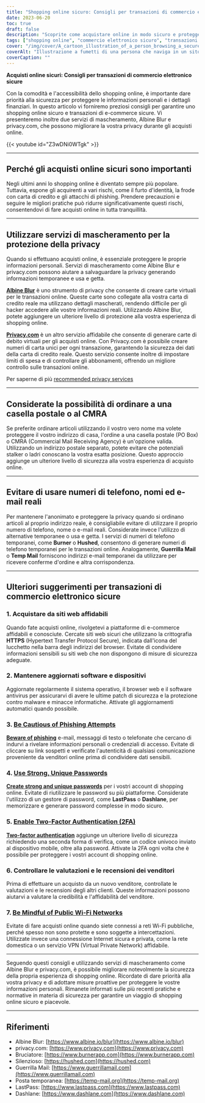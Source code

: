 ```yaml
---
title: "Shopping online sicuro: Consigli per transazioni di commercio elettronico sicure"
date: 2023-06-20
toc: true
draft: false
description: "Scoprite come acquistare online in modo sicuro e proteggere le vostre informazioni personali con questi consigli di esperti e servizi di mascheramento."
tags: ["shopping online", "commercio elettronico sicuro", "transazioni sicure", "protezione della privacy", "servizi di mascheratura", "Sfumatura di Albine", "privacy.com", "Casella postale", "CMRA", "password sicure", "autenticazione a due fattori", "prevenzione del phishing", "siti web affidabili", "aggiornamenti software", "recensioni del venditore", "Wi-Fi pubblico", "VPN", "online privacy", "prevenzione del furto d'identità", "frode con carta di credito", "Consigli per la sicurezza informatica", "protezione dei dati", "misure di sicurezza online", "numeri di telefono temporanei", "indirizzi e-mail temporanei", "venditori online affidabili", "protezione da malware", "prevenzione delle minacce informatiche", "transazioni online sicure", "sicurezza delle informazioni personali"]
cover: "/img/cover/A_cartoon_illustration_of_a_person_browsing_a_secure_online.png"
coverAlt: "Illustrazione a fumetti di una persona che naviga in un sito web di acquisti online sicuri con il simbolo del lucchetto e uno scudo sullo sfondo."
coverCaption: ""
---
```


**Acquisti online sicuri: Consigli per transazioni di commercio elettronico sicure**

Con la comodità e l'accessibilità dello shopping online, è importante dare priorità alla sicurezza per proteggere le informazioni personali e i dettagli finanziari. In questo articolo vi forniremo preziosi consigli per garantire uno shopping online sicuro e transazioni di e-commerce sicure. Vi presenteremo inoltre due servizi di mascheramento, Albine Blur e privacy.com, che possono migliorare la vostra privacy durante gli acquisti online.

{{< youtube id="Z3wDNi0WTgk" >}}

______

## Perché gli acquisti online sicuri sono importanti

Negli ultimi anni lo shopping online è diventato sempre più popolare. Tuttavia, espone gli acquirenti a vari rischi, come il furto d'identità, la frode con carta di credito e gli attacchi di phishing. Prendere precauzioni e seguire le migliori pratiche può ridurre significativamente questi rischi, consentendovi di fare acquisti online in tutta tranquillità.

______

## Utilizzare servizi di mascheramento per la protezione della privacy

Quando si effettuano acquisti online, è essenziale proteggere le proprie informazioni personali. Servizi di mascheramento come Albine Blur e privacy.com possono aiutare a salvaguardare la privacy generando informazioni temporanee e usa e getta.

[**Albine Blur**](https://dnt.abine.com/#/ref_register/pC8ZbvQtt) è uno strumento di privacy che consente di creare carte virtuali per le transazioni online. Queste carte sono collegate alla vostra carta di credito reale ma utilizzano dettagli mascherati, rendendo difficile per gli hacker accedere alle vostre informazioni reali. Utilizzando Albine Blur, potete aggiungere un ulteriore livello di protezione alla vostra esperienza di shopping online.

[**Privacy.com**](https://privacy.com/join/SU86Y) è un altro servizio affidabile che consente di generare carte di debito virtuali per gli acquisti online. Con Privacy.com è possibile creare numeri di carta unici per ogni transazione, garantendo la sicurezza dei dati della carta di credito reale. Questo servizio consente inoltre di impostare limiti di spesa e di controllare gli abbonamenti, offrendo un migliore controllo sulle transazioni online.

Per saperne di più [recommended privacy services](https://simeononsecurity.ch/recommendations/services)

______

## Considerate la possibilità di ordinare a una casella postale o al CMRA

Se preferite ordinare articoli utilizzando il vostro vero nome ma volete proteggere il vostro indirizzo di casa, l'ordine a una casella postale (PO Box) o CMRA (Commercial Mail Receiving Agency) è un'opzione valida. Utilizzando un indirizzo postale separato, potete evitare che potenziali stalker o ladri conoscano la vostra esatta posizione. Questo approccio aggiunge un ulteriore livello di sicurezza alla vostra esperienza di acquisto online.

______

## Evitare di usare numeri di telefono, nomi ed e-mail reali

Per mantenere l'anonimato e proteggere la privacy quando si ordinano articoli al proprio indirizzo reale, è consigliabile evitare di utilizzare il proprio numero di telefono, nome o e-mail reali. Considerate invece l'utilizzo di alternative temporanee o usa e getta. I servizi di numeri di telefono temporanei, come **Burner** o **Hushed**, consentono di generare numeri di telefono temporanei per le transazioni online. Analogamente, **Guerrilla Mail** o **Temp Mail** forniscono indirizzi e-mail temporanei da utilizzare per ricevere conferme d'ordine e altra corrispondenza.

______

## Ulteriori suggerimenti per transazioni di commercio elettronico sicure

### 1. Acquistare da siti web affidabili

Quando fate acquisti online, rivolgetevi a piattaforme di e-commerce affidabili e conosciute. Cercate siti web sicuri che utilizzano la crittografia **HTTPS** (Hypertext Transfer Protocol Secure), indicata dall'icona del lucchetto nella barra degli indirizzi del browser. Evitate di condividere informazioni sensibili su siti web che non dispongono di misure di sicurezza adeguate.

### 2. Mantenere aggiornati software e dispositivi

Aggiornate regolarmente il sistema operativo, il browser web e il software antivirus per assicurarvi di avere le ultime patch di sicurezza e la protezione contro malware e minacce informatiche. Attivate gli aggiornamenti automatici quando possibile.

### 3. [Be Cautious of Phishing Attempts](https://simeononsecurity.ch/articles/what-is-a-common-indicator-of-a-phishing-attempt/)

[**Beware of phishing**](https://simeononsecurity.ch/articles/what-is-a-common-indicator-of-a-phishing-attempt/) e-mail, messaggi di testo o telefonate che cercano di indurvi a rivelare informazioni personali o credenziali di accesso. Evitate di cliccare su link sospetti e verificate l'autenticità di qualsiasi comunicazione proveniente da venditori online prima di condividere dati sensibili.

### 4. [Use Strong, Unique Passwords](https://simeononsecurity.ch/articles/how-to-create-strong-passwords/)

[**Create strong and unique passwords**](https://simeononsecurity.ch/articles/how-to-create-strong-passwords/) per i vostri account di shopping online. Evitate di riutilizzare le password su più piattaforme. Considerate l'utilizzo di un gestore di password, come **LastPass** o **Dashlane**, per memorizzare e generare password complesse in modo sicuro.

### 5. [Enable Two-Factor Authentication (2FA)](https://simeononsecurity.ch/articles/what-are-the-diferent-kinds-of-factors-in-mfa/)

[**Two-factor authentication**](https://simeononsecurity.ch/articles/what-are-the-diferent-kinds-of-factors-in-mfa/) aggiunge un ulteriore livello di sicurezza richiedendo una seconda forma di verifica, come un codice univoco inviato al dispositivo mobile, oltre alla password. Attivate la 2FA ogni volta che è possibile per proteggere i vostri account di shopping online.

### 6. Controllare le valutazioni e le recensioni dei venditori

Prima di effettuare un acquisto da un nuovo venditore, controllate le valutazioni e le recensioni degli altri clienti. Queste informazioni possono aiutarvi a valutare la credibilità e l'affidabilità del venditore.

### 7. [Be Mindful of Public Wi-Fi Networks](https://simeononsecurity.ch/articles/how-to-create-a-secure-wifi-network/)

Evitate di fare acquisti online quando siete connessi a reti Wi-Fi pubbliche, perché spesso non sono protette e sono soggette a intercettazioni. Utilizzate invece una connessione Internet sicura e privata, come la rete domestica o un servizio VPN (Virtual Private Network) affidabile.

______

Seguendo questi consigli e utilizzando servizi di mascheramento come Albine Blur e privacy.com, è possibile migliorare notevolmente la sicurezza della propria esperienza di shopping online. Ricordate di dare priorità alla vostra privacy e di adottare misure proattive per proteggere le vostre informazioni personali. Rimanete informati sulle più recenti pratiche e normative in materia di sicurezza per garantire un viaggio di shopping online sicuro e piacevole.

______

## Riferimenti

- Albine Blur: [https://www.albine.io/blur](https://www.albine.io/blur)
- privacy.com: [https://www.privacy.com](https://www.privacy.com)
- Bruciatore: [https://www.burnerapp.com](https://www.burnerapp.com)
- Silenzioso: [https://hushed.com](https://hushed.com)
- Guerrilla Mail: [https://www.guerrillamail.com](https://www.guerrillamail.com)
- Posta temporanea: [https://temp-mail.org](https://temp-mail.org)
- LastPass: [https://www.lastpass.com](https://www.lastpass.com)
- Dashlane: [https://www.dashlane.com](https://www.dashlane.com)